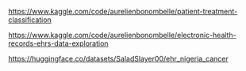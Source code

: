 https://www.kaggle.com/code/aurelienbonombelle/patient-treatment-classification

https://www.kaggle.com/code/aurelienbonombelle/electronic-health-records-ehrs-data-exploration

https://huggingface.co/datasets/SaladSlayer00/ehr_nigeria_cancer